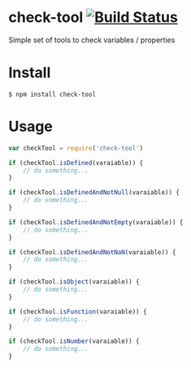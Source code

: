 # check-tool [![Build Status](https://travis-ci.org/vyarmak/check-tool.svg?branch=master)](https://travis-ci.org/vyarmak/check-tool)
Simple set of tools to check variables / properties

# Install

```
$ npm install check-tool
```

# Usage

```js
var checkTool = require('check-tool')

if (checkTool.isDefined(varaiable)) {
	// do something...
}

if (checkTool.isDefinedAndNotNull(varaiable)) {
	// do something...
}

if (checkTool.isDefinedAndNotEmpty(varaiable)) {
	// do something...
}

if (checkTool.isDefinedAndNotNaN(varaiable)) {
	// do something...
}

if (checkTool.isObject(varaiable)) {
	// do something...
}

if (checkTool.isFunction(varaiable)) {
	// do something...
}

if (checkTool.isNumber(varaiable)) {
	// do something...
}
```